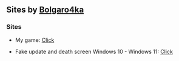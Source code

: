 ## Sites by [Bolgaro4ka](https://github.com/bolgaro4ka)

### Sites
 - My game: [Click](https://bolgaro4ka.github.io/fake)

 - Fake update and death screen Windows 10 - Windows 11: [Click](https://bolgaro4ka.github.io/fake)
